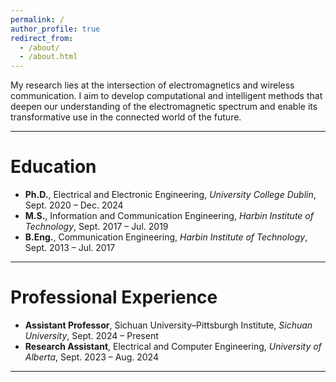 ```yaml
---
permalink: /
author_profile: true
redirect_from: 
  - /about/
  - /about.html
---
```



My research lies at the intersection of electromagnetics and wireless communication. I aim to develop computational and intelligent methods that deepen our understanding of the electromagnetic spectrum and enable its transformative use in the connected world of the future.


---

# Education

- **Ph.D.**, Electrical and Electronic Engineering, *University College Dublin*, Sept. 2020 – Dec. 2024  
- **M.S.**, Information and Communication Engineering, *Harbin Institute of Technology*, Sept. 2017 – Jul. 2019  
- **B.Eng.**, Communication Engineering, *Harbin Institute of Technology*, Sept. 2013 – Jul. 2017  

---

# Professional Experience

- **Assistant Professor**, Sichuan University–Pittsburgh Institute, *Sichuan University*, Sept. 2024 – Present  
- **Research Assistant**, Electrical and Computer Engineering, *University of Alberta*, Sept. 2023 – Aug. 2024  

---
